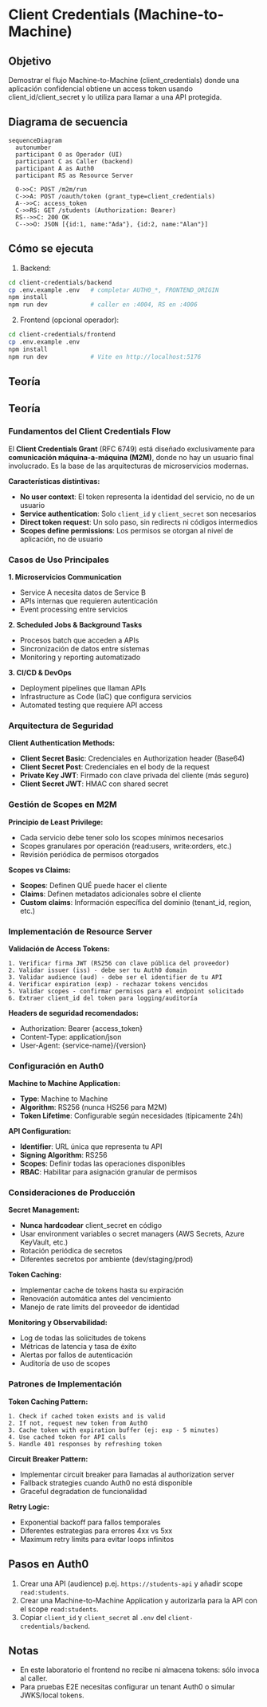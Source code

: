 # Client Credentials (Machine-to-Machine)

## Objetivo

Demostrar el flujo Machine-to-Machine (client_credentials) donde una aplicación confidencial obtiene un access token usando client_id/client_secret y lo utiliza para llamar a una API protegida.

## Diagrama de secuencia

```mermaid
sequenceDiagram
  autonumber
  participant O as Operador (UI)
  participant C as Caller (backend)
  participant A as Auth0
  participant RS as Resource Server

  O->>C: POST /m2m/run
  C->>A: POST /oauth/token (grant_type=client_credentials)
  A-->>C: access_token
  C->>RS: GET /students (Authorization: Bearer)
  RS-->>C: 200 OK
  C-->>O: JSON [{id:1, name:"Ada"}, {id:2, name:"Alan"}]
```

## Cómo se ejecuta

1. Backend:

```bash
cd client-credentials/backend
cp .env.example .env   # completar AUTH0_*, FRONTEND_ORIGIN
npm install
npm run dev            # caller en :4004, RS en :4006
```

2. Frontend (opcional operador):

```bash
cd client-credentials/frontend
cp .env.example .env
npm install
npm run dev            # Vite en http://localhost:5176
```

## Teoría

## Teoría

### Fundamentos del Client Credentials Flow

El **Client Credentials Grant** (RFC 6749) está diseñado exclusivamente para **comunicación máquina-a-máquina (M2M)**, donde no hay un usuario final involucrado. Es la base de las arquitecturas de microservicios modernas.

**Características distintivas:**
- **No user context**: El token representa la identidad del servicio, no de un usuario
- **Service authentication**: Solo `client_id` y `client_secret` son necesarios
- **Direct token request**: Un solo paso, sin redirects ni códigos intermedios
- **Scopes define permissions**: Los permisos se otorgan al nivel de aplicación, no de usuario

### Casos de Uso Principales

**1. Microservicios Communication**
- Service A necesita datos de Service B
- APIs internas que requieren autenticación
- Event processing entre servicios

**2. Scheduled Jobs & Background Tasks**
- Procesos batch que acceden a APIs
- Sincronización de datos entre sistemas
- Monitoring y reporting automatizado

**3. CI/CD & DevOps**
- Deployment pipelines que llaman APIs
- Infrastructure as Code (IaC) que configura servicios
- Automated testing que requiere API access

### Arquitectura de Seguridad

**Client Authentication Methods:**
- **Client Secret Basic**: Credenciales en Authorization header (Base64)
- **Client Secret Post**: Credenciales en el body de la request
- **Private Key JWT**: Firmado con clave privada del cliente (más seguro)
- **Client Secret JWT**: HMAC con shared secret

### Gestión de Scopes en M2M

**Principio de Least Privilege:**
- Cada servicio debe tener solo los scopes mínimos necesarios
- Scopes granulares por operación (read:users, write:orders, etc.)
- Revisión periódica de permisos otorgados

**Scopes vs Claims:**
- **Scopes**: Definen QUÉ puede hacer el cliente
- **Claims**: Definen metadatos adicionales sobre el cliente
- **Custom claims**: Información específica del dominio (tenant_id, region, etc.)

### Implementación de Resource Server

**Validación de Access Tokens:**
```
1. Verificar firma JWT (RS256 con clave pública del proveedor)
2. Validar issuer (iss) - debe ser tu Auth0 domain
3. Validar audience (aud) - debe ser el identifier de tu API
4. Verificar expiration (exp) - rechazar tokens vencidos
5. Validar scopes - confirmar permisos para el endpoint solicitado
6. Extraer client_id del token para logging/auditoría
```

**Headers de seguridad recomendados:**
- Authorization: Bearer {access_token}
- Content-Type: application/json
- User-Agent: {service-name}/{version}

### Configuración en Auth0

**Machine to Machine Application:**
- **Type**: Machine to Machine
- **Algorithm**: RS256 (nunca HS256 para M2M)
- **Token Lifetime**: Configurable según necesidades (típicamente 24h)

**API Configuration:**
- **Identifier**: URL única que representa tu API
- **Signing Algorithm**: RS256
- **Scopes**: Definir todas las operaciones disponibles
- **RBAC**: Habilitar para asignación granular de permisos

### Consideraciones de Producción

**Secret Management:**
- **Nunca hardcodear** client_secret en código
- Usar environment variables o secret managers (AWS Secrets, Azure KeyVault, etc.)
- Rotación periódica de secretos
- Diferentes secretos por ambiente (dev/staging/prod)

**Token Caching:**
- Implementar cache de tokens hasta su expiración
- Renovación automática antes del vencimiento
- Manejo de rate limits del proveedor de identidad

**Monitoring y Observabilidad:**
- Log de todas las solicitudes de tokens
- Métricas de latencia y tasa de éxito
- Alertas por fallos de autenticación
- Auditoría de uso de scopes

### Patrones de Implementación

**Token Caching Pattern:**
```
1. Check if cached token exists and is valid
2. If not, request new token from Auth0
3. Cache token with expiration buffer (ej: exp - 5 minutes)
4. Use cached token for API calls
5. Handle 401 responses by refreshing token
```

**Circuit Breaker Pattern:**
- Implementar circuit breaker para llamadas al authorization server
- Fallback strategies cuando Auth0 no está disponible
- Graceful degradation de funcionalidad

**Retry Logic:**
- Exponential backoff para fallos temporales
- Diferentes estrategias para errores 4xx vs 5xx
- Maximum retry limits para evitar loops infinitos

## Pasos en Auth0

1. Crear una API (audience) p.ej. `https://students-api` y añadir scope `read:students`.
2. Crear una Machine-to-Machine Application y autorizarla para la API con el scope `read:students`.
3. Copiar `client_id` y `client_secret` al `.env` del `client-credentials/backend`.

## Notas

- En este laboratorio el frontend no recibe ni almacena tokens: sólo invoca al caller.
- Para pruebas E2E necesitas configurar un tenant Auth0 o simular JWKS/local tokens.
